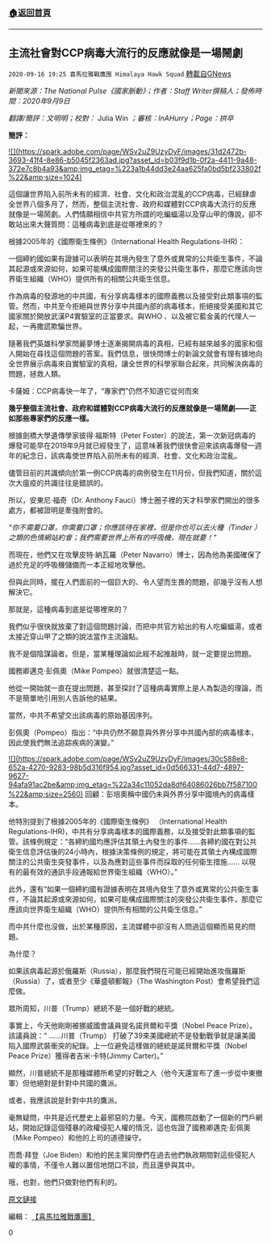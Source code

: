 ###  [:house:返回首頁](https://github.com/ourhimalayas/txt)
---

## 主流社會對CCP病毒大流行的反應就像是一場鬧劇
`2020-09-16 19:25 喜馬拉雅戰鷹團 Himalaya Hawk Squad` [轉載自GNews](https://gnews.org/zh-hant/362238/)

*新聞來源：The National Pulse《國家脈動》；作者：Staff Writer撰稿人；發佈時間：2020年9月9日*

*翻譯/簡評：*文明明*；校對：* Julia Win *；審核：InAHurry；Page：拱卒*

**簡評：**

[!\[\](https://spark.adobe.com/page/WSv2uZ9UzyDyF/images/31d2472b-3693-41f4-8e86-b5045f2363ad.jpg?asset_id=b03f9d1b-0f2a-4411-9a48-372e7c8b4a93&amp;img_etag=%223a1b44dd3e24aa625fa0bd5bf233802f%22&amp;size=1024)](https://spark.adobe.com/page/WSv2uZ9UzyDyF/images/31d2472b-3693-41f4-8e86-b5045f2363ad.jpg?asset_id=b03f9d1b-0f2a-4411-9a48-372e7c8b4a93&amp;img_etag=%223a1b44dd3e24aa625fa0bd5bf233802f%22&amp;size=1024)

這個讓世界陷入前所未有的經濟、社會、文化和政治混亂的CCP病毒，已經肆虐全世界八個多月了，然而，整個主流社會、政府和媒體對CCP病毒大流行的反應就像是一場鬧劇。人們情願相信中共官方所謂的吃蝙蝠湯以及穿山甲的傳說，卻不敢站出來大聲質問：這種病毒到底是從哪裡來的？

根據2005年的《國際衛生條例》（International Health Regulations-IHR)：

一個締約國如果有證據可以表明在其境內發生了意外或異常的公共衛生事件，不論其起源或來源如何，如果可能構成國際關注的突發公共衛生事件，那麼它應該向世界衛生組織（WHO）提供所有的相關公共衛生信息。

作為病毒的發源地的中共國，有分享病毒樣本的國際義務以及接受對此類事項的監管。然而，中共至今拒絕與世界分享中共國內部的病毒樣本，拒絕接受美國和其它國家關於開放武漢P4實驗室的正當要求。與WHO 、以及被它藍金黃的代理人一起，一再撒謊欺騙世界。

隨著我們英雄科學家閆麗夢博士逐漸揭開病毒的真相，已經有越來越多的國家和個人開始在尋找這個問題的答案。我們信息，很快閆博士的新論文就會有理有據地向全世界展示病毒來自實驗室的真相，讓全世界的科學家聯合起來，共同解決病毒的問題，拯救人類。

卡薩姆：CCP病毒快一年了，“專家們”仍然不知道它從何而來

**幾乎整個主流社會、政府和媒體對CCP病毒大流行的反應就像是一場鬧劇——正如那些專家們的反應一樣。**



根據劍橋大學遺傳學家彼得·福斯特（Peter Foster）的說法，第一次新冠病毒的爆發可能早在2019年9月就已經發生了，這意味著我們很快會迎來該病毒爆發一週年的紀念日，該病毒使世界陷入前所未有的經濟、社會、文化和政治混亂。

儘管目前的共識傾向於第一例CCP病毒的病例發生在11月份，但我們知道，關於這次大瘟疫的共識往往是錯誤的。

所以，安東尼·福奇（Dr. Anthony Fauci）博士圈子裡的天才科學家們開出的很多處方，都被證明是牽強附會的。

*“你不需要口罩，你需要口罩；你應該待在家裡，但是你也可以去火種（Tinder ）之類的色情網站約會；我們需要世界上所有的呼吸機，現在就要！”*

而現在，他們又在攻擊皮特·納瓦羅（Peter Navarro）博士，因為他為美國確保了過於充足的呼吸機儲備而一本正經地攻擊他。

但與此同時，擺在人們面前的一個巨大的、令人望而生畏的問題，卻幾乎沒有人想解決它。

那就是，這種病毒到底是從哪裡來的？

我們似乎很快就放棄了對這個問題討論，而把中共官方給出的有人吃蝙蝠湯，或者太接近穿山甲了之類的說法當作主流論點。

我不是個陰謀論者。但是，當某種理論如此經不起推敲時，就一定要提出問題。

國務卿邁克·彭佩奧（Mike Pompeo）就很清楚這一點。

他從一開始就一直在提出問題，甚至探討了這種病毒實際上是人為製造的理論，而不是簡單地引用別人告訴他的結果。

當然，中共不希望交出該病毒的原始基因序列。

彭佩奧（Pompeo）指出：“中共仍然不願意與外界分享中共國內部的病毒樣本，因此使我們無法追踪疾病的演變。”

[!\[\](https://spark.adobe.com/page/WSv2uZ9UzyDyF/images/30c588e8-652a-4270-9283-98b5d316f954.jpg?asset_id=0d566331-44d7-4897-9627-94afa91ac2be&amp;img_etag=%22a34c11052da8df64086026bb7f587100%22&amp;size=2560)](https://spark.adobe.com/page/WSv2uZ9UzyDyF/images/30c588e8-652a-4270-9283-98b5d316f954.jpg?asset_id=0d566331-44d7-4897-9627-94afa91ac2be&amp;img_etag=%22a34c11052da8df64086026bb7f587100%22&amp;size=1024) 回顧：彭培奧稱中國仍未與外界分享中國境內的病毒樣本。

他特別提到了根據2005年的《國際衛生條例》 （International Health Regulations-IHR)，中共有分享病毒樣本的國際義務，以及接受對此類事項的監管。該條例規定：“各締約國均應評估其領土內發生的事件……各締約國在對公共衛生信息評估後的24小時內，根據決策條例的規定，將可能在其領土內構成國際關注的公共衛生突發事件，以及為應對這些事件而採取的任何衛生措施…… 以現有的最有效的通訊手段通報給世界衛生組織（WHO）。”

此外，還有“如果一個締約國有證據表明在其境內發生了意外或異常的公共衛生事件，不論其起源或來源如何，如果可能構成國際關注的突發公共衛生事件，那麼它應該向世界衛生組織（WHO）提供所有相關的公共衛生信息。”

而中共什麼也沒做，出於某種原因，主流媒體中卻沒有人問過這個顯而易見的問題。

為什麼？

如果該病毒起源於俄羅斯（Russia），那麼我們現在可能已經開始進攻俄羅斯（Russia）了，或者至少《華盛頓郵報》（The Washington Post）會希望我們這麼做。

眾所周知，川普（Trump）總統不是一個好戰的總統。

事實上，今天他剛剛被挪威國會議員提名諾貝爾和平獎（Nobel Peace Prize）。該議員說：“ ……川普（Trump） 打破了39來美國總統不是發動戰爭就是讓美國陷入國際武裝衝突的紀錄。上一位避免這樣做的總統是諾貝爾和平獎（Nobel Peace Prize）獲得者吉米·卡特(Jimmy Carter)。”

顯然，川普總統不是那種媒體所希望的好戰之人（他今天還宣布了進一步從中東撤軍）但他絕對是針對中共國的鷹派。

或者，我應該說是針對中共的鷹派。

毫無疑問，中共是近代歷史上最邪惡的力量。今天，國務院啟動了一個新的門戶網站，開始記錄這個殘暴的政權侵犯人權的情況，這也佐證了國務卿邁克·彭佩奧（Mike Pompeo）和他的上司的道德操守。

而喬·拜登（Joe Biden）和他的民主黨同僚們在過去他們執政期間對這些侵犯人權的事情，不僅令人難以置信地閉口不談，而且還參與其中。

哦，也對，他們只做對他們有利的。

[原文鏈接](https://thenationalpulse.com/news/pandemic-explanation-is-not-right/)

編輯： [【喜馬拉雅戰鷹團】](https://spark.adobe.com/page/WSv2uZ9UzyDyF/)

0
